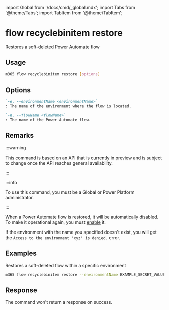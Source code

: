 <!-- DISCLAIMER: All secrets, passwords, and sensitive values in this document are examples only and not real credentials. -->
import Global from '/docs/cmd/_global.mdx';
import Tabs from '@theme/Tabs';
import TabItem from '@theme/TabItem';

# flow recyclebinitem restore

Restores a soft-deleted Power Automate flow

## Usage

```sh
m365 flow recyclebinitem restore [options]
```

## Options

```md definition-list
`-e, --environmentName <environmentName>`
: The name of the environment where the flow is located.

`-n, --flowName <flowName>`
: The name of the Power Automate flow.
```

<Global />

## Remarks

:::warning

This command is based on an API that is currently in preview and is subject to change once the API reaches general availability.

:::

:::info

To use this command, you must be a Global or Power Platform administrator.

:::

When a Power Automate flow is restored, it will be automatically disabled. To make it operational again, you must [enable](../flow-enable.mdx) it.

If the environment with the name you specified doesn't exist, you will get the `Access to the environment 'xyz' is denied.` error.

## Examples

Restores a soft-deleted flow within a specific environment

```sh
m365 flow recyclebinitem restore --environmentName EXAMPLE_SECRET_VALUE_PLACEHOLDER --flowName 5923cb07-ce1a-4a5c-ab81-257ce820109a
```

## Response

The command won't return a response on success.
